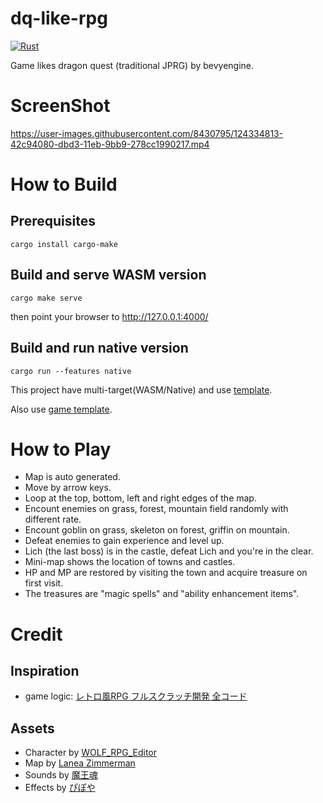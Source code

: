 # dq-like-rpg

[![Rust](https://github.com/scnsh/dq-like-rpg/actions/workflows/rust.yml/badge.svg)](https://github.com/scnsh/dq-like-rpg/actions/workflows/rust.yml)

Game likes dragon quest (traditional JPRG) by bevyengine.


# ScreenShot


https://user-images.githubusercontent.com/8430795/124334813-42c94080-dbd3-11eb-9bb9-278cc1990217.mp4

# How to Build

## Prerequisites

```
cargo install cargo-make
```

## Build and serve WASM version
```
cargo make serve
```
then point your browser to http://127.0.0.1:4000/


## Build and run native version
```
cargo run --features native
```
This project have multi-target(WASM/Native) and use [template](https://github.com/mrk-its/bevy_webgl2_app_template).

Also use [game template](https://github.com/NiklasEi/bevy_game_template).

# How to Play

- Map is auto generated.
- Move by arrow keys.
- Loop at the top, bottom, left and right edges of the map.
- Encount enemies on grass, forest, mountain field randomly with different rate.
- Encount goblin on grass, skeleton on forest, griffin on mountain.
- Defeat enemies to gain experience and level up.
- Lich (the last boss) is in the castle, defeat Lich and you're in the clear.
- Mini-map shows the location of towns and castles.
- HP and MP are restored by visiting the town and acquire treasure on first visit.
- The treasures are "magic spells" and "ability enhancement items".

# Credit

## Inspiration
- game logic: [レトロ風RPG フルスクラッチ開発 全コード](https://crocro.com/circle/event/comike/96/index.html)

## Assets

* Character by [WOLF_RPG_Editor](https://silsec.sakura.ne.jp/WolfRPGEditor/)
* Map by [Lanea Zimmerman](https://sharm.itch.io/tiny16)
* Sounds by [魔王魂](https://maou.audio/)
* Effects by [ぴぽや](http://piposozai.blog76.fc2.com)
